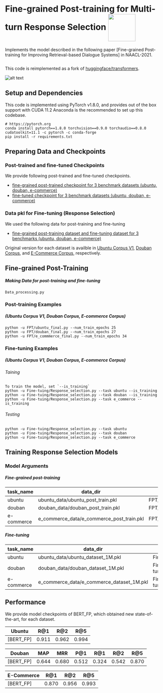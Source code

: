 Fine-grained Post-training for Multi-turn Response Selection <img src="https://pytorch.org/assets/images/logo-dark.svg" width = "90" align=center />
====================================

Implements the model described in the following paper [Fine-grained Post-training for Improving Retrieval-based Dialogue Systems] in NAACL-2021.

```
```
This code is reimplemented as a fork of [huggingface/transformers][2].

![alt text](https://user-images.githubusercontent.com/32722198/119294465-79847080-bc8f-11eb-80b1-1dfafb0e1b6c.png)

Setup and Dependencies
----------------------

This code is implemented using PyTorch v1.8.0, and provides out of the box support with CUDA 11.2
Anaconda is the recommended to set up this codebase.
```
# https://pytorch.org
conda install pytorch==1.8.0 torchvision==0.9.0 torchaudio==0.8.0 cudatoolkit=11.1 -c pytorch -c conda-forge
pip install -r requirements.txt
```


Preparing Data and Checkpoints
-------------

### Post-trained and fine-tuned Checkpoints

We provide following post-trained and fine-tuned checkpoints. 

- [fine-grained post-trained checkpoint for 3 benchmark datasets (ubuntu, douban, e-commerce)][3]
- [fine-tuned checkpoint for 3 benchmark datasets (ubuntu, douban, e-commerce)][4]


### Data pkl for Fine-tuning (Response Selection)
We used the following data for post-training and fine-tuning
- [fine-grained post-training dataset and fine-tuning dataset for 3 benchmarks (ubuntu, douban, e-commerce)][5]


Original version for each dataset is availble in [Ubuntu Corpus V1][6], [Douban Corpus][7], and [E-Commerce Corpus][8], respectively.


Fine-grained Post-Training
--------

##### Making Data for post-training and fine-tuning  

```
Data_processing.py
```


### Post-training Examples

##### (Ubuntu Corpus V1, Douban Corpus, E-commerce Corpus)

```shell
python -u FPT/ubuntu_final.py --num_train_epochs 25
python -u FPT/douban_final.py --num_train_epochs 27
python -u FPT/e_commmerce_final.py --num_train_epochs 34
```

### Fine-tuning Examples

##### (Ubuntu Corpus V1, Douban Corpus, E-commerce Corpus)

###### Taining 
```shell
To train the model, set `--is_training`
python -u Fine-tuing/Response_selection.py --task ubuntu --is_training
python -u Fine-tuing/Response_selection.py --task douban --is_training
python -u Fine-tuing/Response_selection.py --task e_commerce --is_training
```
###### Testing
```shell
python -u Fine-tuing/Response_selection.py --task ubuntu
python -u Fine-tuing/Response_selection.py --task douban 
python -u Fine-tuing/Response_selection.py --task e_commerce
```


Training Response Selection Models
--------

### Model Arguments

##### Fine-grained post-training

| task_name  | data_dir              |  checkpoint_path                  |
| ---------- | --------------------- |  ------------------------------------- |
| ubuntu     | ubuntu_data/ubuntu_post_train.pkl         | FPT/PT_checkpoint/ubuntu/bert.pt    |
| douban     | douban_data/douban_post_train.pkl         | FPT/PT_checkpoint/douban/bert.pt    |
| e-commerce | e_commerce_data/e_commerce_post_train.pkl | FPT/PT_checkpoint/e_commerce/bert.pt|

##### Fine-tuning

| task_name  | data_dir              |  checkpoint_path                            |
| ---------- | --------------------- |  ------------------------------------------ |
| ubuntu     | ubuntu_data/ubuntu_dataset_1M.pkl         | Fine-tuning/FT_checkpoint/ubuntu.0.pt    |
| douban     | douban_data/douban_dataset_1M.pkl         | Fine-tuning/FT_checkpoint/douban.0.pt    |
| e-commerce | e_commerce_data/e_commerce_dataset_1M.pkl | Fine-tuning/FT_checkpoint/e_commerce.0.pt|



Performance
----------

We provide model checkpoints of BERT_FP, which obtained new state-of-the-art, for each dataset.

| Ubuntu         | R@1   | R@2   | R@5   |
| -------------- | ----- | ----- | ----- |
| [BERT_FP]      | 0.911 | 0.962 | 0.994 |

| Douban         | MAP   | MRR   | P@1   | R@1   | R@2   | R@5   |
| -------------- | ----- | ----- | ----- | ----- | ----- | ----- |
| [BERT_FP]      | 0.644 | 0.680 | 0.512 | 0.324 | 0.542 | 0.870 |

| E-Commerce          | R@1   | R@2   | R@5   |
| ------------------- | ----- | ----- | ----- |
| [BERT_FP]           | 0.870 | 0.956 | 0.993 |



[1]: https://github.com/huggingface/transformers
[2]: https://github.com/taesunwhang/BERT-ResSel
[3]: https://drive.google.com/file/d/1-4E0eEjyp7n_F75TEh7OKrpYPK4GLNoE/view?usp=sharing
[4]: https://drive.google.com/file/d/1n2zigNDiIArWtsiV9iUQLwfSBgtNn7ws/view?usp=sharing
[5]: https://drive.google.com/file/d/16Rv8rSRneq7gfPRkpFZseNYfswuoqI4-/view?usp=sharing
[6]: https://www.dropbox.com/s/2fdn26rj6h9bpvl/ubuntu_data.zip
[7]: https://github.com/MarkWuNLP/MultiTurnResponseSelection
[8]: https://github.com/cooelf/DeepUtteranceAggregation

